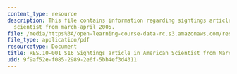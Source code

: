 ```yaml
---
content_type: resource
description: This file contains information regarding sightings article in american
  scientist from march-april 2005.
file: /media/https%3A/open-learning-course-data-rc.s3.amazonaws.com/res-10-001-making-science-and-engineering-pictures-a-practical-guide-to-presenting-your-work-spring-2016/9f9af52ef08529892e6f5bb4ef3d4311_MITRES_10_001S16_MarchApril05.pdf
file_type: application/pdf
resourcetype: Document
title: RES.10-001 S16 Sightings article in American Scientist from March-April 2005
uid: 9f9af52e-f085-2989-2e6f-5bb4ef3d4311
---
```

